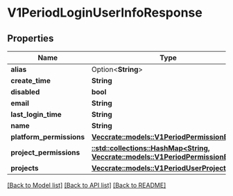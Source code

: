 # V1PeriodLoginUserInfoResponse

## Properties

Name | Type | Description | Notes
------------ | ------------- | ------------- | -------------
**alias** | Option<**String**> |  | [optional]
**create_time** | **String** |  | 
**disabled** | **bool** |  | 
**email** | **String** |  | 
**last_login_time** | **String** |  | 
**name** | **String** |  | 
**platform_permissions** | [**Vec<crate::models::V1PeriodPermissionBase>**](v1.PermissionBase.md) |  | 
**project_permissions** | [**::std::collections::HashMap<String, Vec<crate::models::V1PeriodPermissionBase>>**](array.md) |  | 
**projects** | [**Vec<crate::models::V1PeriodUserProjectBase>**](v1.UserProjectBase.md) |  | 

[[Back to Model list]](../README.md#documentation-for-models) [[Back to API list]](../README.md#documentation-for-api-endpoints) [[Back to README]](../README.md)


